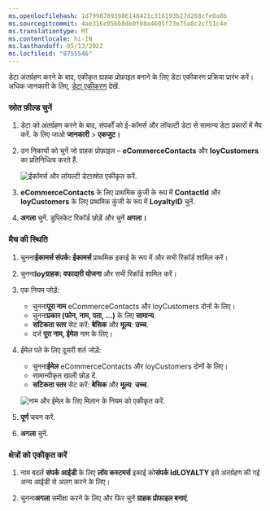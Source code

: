 ```yaml
---
ms.openlocfilehash: 1d79987893986148421c316193b27d268cfe0a0b
ms.sourcegitcommit: 4ae316c856b8de0f08a4605f73e75a8c2cf51c4e
ms.translationtype: MT
ms.contentlocale: hi-IN
ms.lasthandoff: 05/13/2022
ms.locfileid: "8755546"
---
```

डेटा अंतर्ग्रहण करने के बाद, एकीकृत ग्राहक प्रोफ़ाइल बनाने के लिए डेटा एकीकरण प्रक्रिया प्रारंभ करें। अधिक जानकारी के लिए, [डेटा एकीकरण](../data-unification.md) देखें.

### <a name="select-source-fields"></a>स्रोत फ़ील्ड चुनें

1. डेटा को अंतर्ग्रहण करने के बाद, संपर्कों को ई-कॉमर्स और लॉयल्टी डेटा से सामान्य डेटा प्रकारों में मैप करें. के लिए जाओ **जानकारी** > **एकजुट।**

1. उन निकायों को चुनें जो ग्राहक प्रोफ़ाइल – **eCommerceContacts** और **loyCustomers** का प्रतिनिधित्व करते हैं.

   ![ईकॉमर्स और लॉयल्टी डेटास्रोत एकीकृत करें.](../media/unify-ecommerce-loyalty.png)

1. **eCommerceContacts** के लिए प्राथमिक कुंजी के रूप में **ContactId** और **loyCustomers** के लिए प्राथमिक कुंजी के रूप में **LoyaltyID** चुनें.

1. **अगला** चुनें. डुप्लिकेट रिकॉर्ड छोड़ें और चुनें **अगला।**

### <a name="match-conditions"></a>मैच की स्थिति

1. चुनना**ईकामर्स संपर्क: ईकामर्स** प्राथमिक इकाई के रूप में और सभी रिकॉर्ड शामिल करें।

1. चुनना**loyग्राहक: वफादारी योजना** और सभी रिकॉर्ड शामिल करें।

1. एक नियम जोड़ें:
   - चुनना**पूरा नाम** eCommerceContacts और loyCustomers दोनों के लिए।
   - चुनना**प्रकार (फोन, नाम, पता, ...)** के लिए **सामान्य**.
   - **सटिकता स्तर** सेट करें: **बेसिक** और **मूल्य**: **उच्च**.
   - दर्ज **पूरा नाम, ईमेल** नाम के लिए।

1. ईमेल पते के लिए दूसरी शर्त जोड़ें:
   - चुनना**ईमेल** eCommerceContacts और loyCustomers दोनों के लिए।
   - सामान्यीकृत खाली छोड़ दें.
   - **सटिकता स्तर** सेट करें: **बेसिक** और **मूल्य**: **उच्च**.

   ![नाम और ईमेल के लिए मिलान के नियम को एकीकृत करें.](../media/unify-match-rule.png)

1. **पूर्ण** चयन करें.

1. **अगला** चुनें.

### <a name="unify-fields"></a>क्षेत्रों को एकीकृत करें

1. नाम बदलें **संपर्क आईडी** के लिए **लॉय कस्टमर्स** इकाई को**संपर्क IdLOYALTY** इसे अंतर्ग्रहण की गई अन्य आईडी से अलग करने के लिए।

1. चुनना**अगला** समीक्षा करने के लिए और फिर चुनें **ग्राहक प्रोफाइल बनाएं**.
